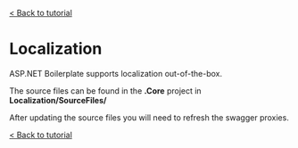 [< Back to tutorial](README.md)

# Localization
ASP\.NET Boilerplate supports localization out-of-the-box.

The source files can be found in the __.Core__ project in __Localization/SourceFiles/__

After updating the source files you will need to refresh the swagger proxies.

[< Back to tutorial](README.md)